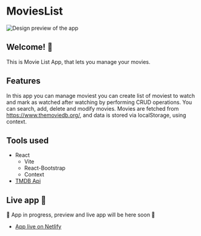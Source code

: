 # MoviesList

![Design preview of the app](./preview.png) 



## Welcome! 👋

This is Movie List App, that lets you manage your movies.

## Features

In this app you can manage moviest you can create list of moviest to watch and mark as watched after watching by performing CRUD operations.
You can search, add, delete and modify movies. Movies are fetched from https://www.themoviedb.org/, and data is stored via localStorage, using context.

## Tools used

- React
  - Vite
  - React-Bootstrap
  - Context
- [TMDB Api](https://www.themoviedb.org/)


## Live app :tada:


:construction: App in progress, preview and live app will be here soon :construction:

- [App live on Netlify]()
